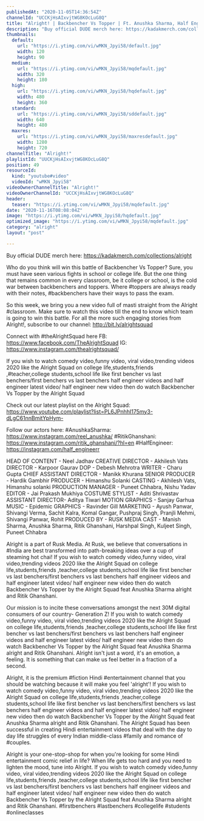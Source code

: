 ```yaml
---
publishedAt: "2020-11-05T14:36:54Z"
channelId: "UCCKjHsAIxvjtWG8KOcLuG8Q"
title: "Alright! | Backbencher Vs Topper | Ft. Anushka Sharma, Half Engineer & Ritik Ghanshani"
description: "Buy official DUDE merch here: https://kadakmerch.com/collections/alright\n\nWho do you think will win this battle of Backbencher Vs Topper? Sure, you must have seen various fights in school or college life. But the one thing that remains common in every classroom, be it college or school, is the cold war between backbenchers and toppers. Where #toppers are always ready with their notes, #backbenchers have their ways to pass the exam. \n\nSo this week, we bring you a new video full of masti straight from the Alright #classroom. Make sure to watch this video till the end to know which team is going to win this battle. For all the more such engaging stories from Alright!, subscribe to our channel: http://bit.ly/alrightsquad\n\nConnect with #theAlrightSquad here\nFB: https://www.facebook.com/TheAlrightSquad\nIG: https://www.instagram.com/thealrightsquad/\n\nIf you wish to watch comedy video,funny video, viral video,trending videos 2020 like the Alright Squad on college life,students,friends ,#teacher,college students,school life like first bencher vs last benchers/first benchers vs last benchers half engineer videos and half engineer latest video/ half engineer new video then do watch Backbencher Vs Topper by the Alright Squad \n\nCheck out our latest playlist on the Alright Squad: https://www.youtube.com/playlist?list=PL6JPnhhI175my3-dLgC61nnBmitYpHym-\n\nFollow our actors here:\n#AnushkaSharma: https://www.instagram.com/reel_anushka/\n#RitikGhanshani: https://www.instagram.com/ritik_ghanshani/?hl=en\n#HalfEngineer: https://instagram.com/half_engineerr \n\nHEAD OF CONTENT - Neel Jadhav\nCREATIVE DIRECTOR - Akhilesh Vats\nDIRECTOR - Karpoor Gaurav\nDOP - Debesh Mehrotra\nWRITER - Charu Gupta\nCHIEF ASSISTANT DIRECTOR - Manikk Khurana\nSENIOR PRODUCER - Hardik Gambhir\nPRODUCER - Himanshu Solanki\nCASTING - Akhilesh Vats, Himanshu solanki\nPRODUCTION MANAGER - Puneet Chhabra, Nishu Yadav\nEDITOR - Jai Prakash Mukhiya\nCOSTUME STYLIST - Aditi Shrivastav\nASSISTANT DIRECTOR- Aditya Tiwari\nMOTION GRAPHICS - Sanjay Garhua\nMUSIC - Epidemic\nGRAPHICS - Ravinder Gill\nMARKETING - Ayush Panwar, Shivangi Verma, Sachit Kalra, Komal Gangar, Pushpraj Singh, Pranjli Mehmi,\nShivangi Panwar, Rohit\nPRODUCED BY - RUSK MEDIA\nCAST - Manish Sharma, Anushka Sharma, Ritik Ghanshani, Harshpal Singh, Kuljeet Singh, Puneet\nChhabra\r\n\nAlright is a part of Rusk Media. At Rusk, we believe that conversations in #India are best transformed into path-breaking ideas over a cup of steaming hot chai! If you wish to watch comedy video,funny video, viral video,trending videos 2020 like the Alright Squad on college life,students,friends ,teacher,college students,school life like first bencher vs last benchers/first benchers vs last benchers half engineer videos and half engineer latest video/ half engineer new video then do watch Backbencher Vs Topper by the Alright Squad feat Anushka Sharma alright and Ritik Ghanshani. \n\nOur mission is to incite these conversations amongst the next 30M digital consumers of our country- Generation Z! If you wish to watch comedy video,funny video, viral video,trending videos 2020 like the Alright Squad on college life,students,friends ,teacher,college students,school life like first bencher vs last benchers/first benchers vs last benchers half engineer videos and half engineer latest video/ half engineer new video then do watch Backbencher Vs Topper by the Alright Squad feat Anushka Sharma alright and Ritik Ghanshani. Alright isn't just a word, it's an emotion, a feeling. It is something that can make us feel better in a fraction of a second.\n\nAlright, it is the premium #fiction Hindi #entertainment channel that you should be watching because it will make you feel 'alright'! If you wish to watch comedy video,funny video, viral video,trending videos 2020 like the Alright Squad on college life,students,friends ,teacher,college students,school life like first bencher vs last benchers/first benchers vs last benchers half engineer videos and half engineer latest video/ half engineer new video then do watch Backbencher Vs Topper by the Alright Squad feat Anushka Sharma alright and Ritik Ghanshani. The Alright Squad has been successful in creating Hindi entertainment videos that deal with the day to day life struggles of every Indian middle-class #family and romance of #couples.\n\nAlright is your one-stop-shop for when you're looking for some Hindi entertainment comic relief in life? When life gets too hard and you need to lighten the mood, tune into Alright. If you wish to watch comedy video,funny video, viral video,trending videos 2020 like the Alright Squad on college life,students,friends ,teacher,college students,school life like first bencher vs last benchers/first benchers vs last benchers half engineer videos and half engineer latest video/ half engineer new video then do watch Backbencher Vs Topper by the Alright Squad feat Anushka Sharma alright and Ritik Ghanshani. #firstbenchers #lastbenchers #collegelife #students #onlineclasses"
thumbnails:
  default:
    url: "https://i.ytimg.com/vi/wMKN_Jpyi58/default.jpg"
    width: 120
    height: 90
  medium:
    url: "https://i.ytimg.com/vi/wMKN_Jpyi58/mqdefault.jpg"
    width: 320
    height: 180
  high:
    url: "https://i.ytimg.com/vi/wMKN_Jpyi58/hqdefault.jpg"
    width: 480
    height: 360
  standard:
    url: "https://i.ytimg.com/vi/wMKN_Jpyi58/sddefault.jpg"
    width: 640
    height: 480
  maxres:
    url: "https://i.ytimg.com/vi/wMKN_Jpyi58/maxresdefault.jpg"
    width: 1280
    height: 720
channelTitle: "Alright!"
playlistId: "UUCKjHsAIxvjtWG8KOcLuG8Q"
position: 49
resourceId:
  kind: "youtube#video"
  videoId: "wMKN_Jpyi58"
videoOwnerChannelTitle: "Alright!"
videoOwnerChannelId: "UCCKjHsAIxvjtWG8KOcLuG8Q"
header:
  teaser: "https://i.ytimg.com/vi/wMKN_Jpyi58/mqdefault.jpg"
date: "2020-11-16T08:08:04Z"
image: "https://i.ytimg.com/vi/wMKN_Jpyi58/hqdefault.jpg"
optimized_image: "https://i.ytimg.com/vi/wMKN_Jpyi58/mqdefault.jpg"
category: "alright"
layout: "post"

---
```

Buy official DUDE merch here: https://kadakmerch.com/collections/alright

Who do you think will win this battle of Backbencher Vs Topper? Sure, you must have seen various fights in school or college life. But the one thing that remains common in every classroom, be it college or school, is the cold war between backbenchers and toppers. Where #toppers are always ready with their notes, #backbenchers have their ways to pass the exam. 

So this week, we bring you a new video full of masti straight from the Alright #classroom. Make sure to watch this video till the end to know which team is going to win this battle. For all the more such engaging stories from Alright!, subscribe to our channel: http://bit.ly/alrightsquad

Connect with #theAlrightSquad here
FB: https://www.facebook.com/TheAlrightSquad
IG: https://www.instagram.com/thealrightsquad/

If you wish to watch comedy video,funny video, viral video,trending videos 2020 like the Alright Squad on college life,students,friends ,#teacher,college students,school life like first bencher vs last benchers/first benchers vs last benchers half engineer videos and half engineer latest video/ half engineer new video then do watch Backbencher Vs Topper by the Alright Squad 

Check out our latest playlist on the Alright Squad: https://www.youtube.com/playlist?list=PL6JPnhhI175my3-dLgC61nnBmitYpHym-

Follow our actors here:
#AnushkaSharma: https://www.instagram.com/reel_anushka/
#RitikGhanshani: https://www.instagram.com/ritik_ghanshani/?hl=en
#HalfEngineer: https://instagram.com/half_engineerr 

HEAD OF CONTENT - Neel Jadhav
CREATIVE DIRECTOR - Akhilesh Vats
DIRECTOR - Karpoor Gaurav
DOP - Debesh Mehrotra
WRITER - Charu Gupta
CHIEF ASSISTANT DIRECTOR - Manikk Khurana
SENIOR PRODUCER - Hardik Gambhir
PRODUCER - Himanshu Solanki
CASTING - Akhilesh Vats, Himanshu solanki
PRODUCTION MANAGER - Puneet Chhabra, Nishu Yadav
EDITOR - Jai Prakash Mukhiya
COSTUME STYLIST - Aditi Shrivastav
ASSISTANT DIRECTOR- Aditya Tiwari
MOTION GRAPHICS - Sanjay Garhua
MUSIC - Epidemic
GRAPHICS - Ravinder Gill
MARKETING - Ayush Panwar, Shivangi Verma, Sachit Kalra, Komal Gangar, Pushpraj Singh, Pranjli Mehmi,
Shivangi Panwar, Rohit
PRODUCED BY - RUSK MEDIA
CAST - Manish Sharma, Anushka Sharma, Ritik Ghanshani, Harshpal Singh, Kuljeet Singh, Puneet
Chhabra

Alright is a part of Rusk Media. At Rusk, we believe that conversations in #India are best transformed into path-breaking ideas over a cup of steaming hot chai! If you wish to watch comedy video,funny video, viral video,trending videos 2020 like the Alright Squad on college life,students,friends ,teacher,college students,school life like first bencher vs last benchers/first benchers vs last benchers half engineer videos and half engineer latest video/ half engineer new video then do watch Backbencher Vs Topper by the Alright Squad feat Anushka Sharma alright and Ritik Ghanshani. 

Our mission is to incite these conversations amongst the next 30M digital consumers of our country- Generation Z! If you wish to watch comedy video,funny video, viral video,trending videos 2020 like the Alright Squad on college life,students,friends ,teacher,college students,school life like first bencher vs last benchers/first benchers vs last benchers half engineer videos and half engineer latest video/ half engineer new video then do watch Backbencher Vs Topper by the Alright Squad feat Anushka Sharma alright and Ritik Ghanshani. Alright isn't just a word, it's an emotion, a feeling. It is something that can make us feel better in a fraction of a second.

Alright, it is the premium #fiction Hindi #entertainment channel that you should be watching because it will make you feel 'alright'! If you wish to watch comedy video,funny video, viral video,trending videos 2020 like the Alright Squad on college life,students,friends ,teacher,college students,school life like first bencher vs last benchers/first benchers vs last benchers half engineer videos and half engineer latest video/ half engineer new video then do watch Backbencher Vs Topper by the Alright Squad feat Anushka Sharma alright and Ritik Ghanshani. The Alright Squad has been successful in creating Hindi entertainment videos that deal with the day to day life struggles of every Indian middle-class #family and romance of #couples.

Alright is your one-stop-shop for when you're looking for some Hindi entertainment comic relief in life? When life gets too hard and you need to lighten the mood, tune into Alright. If you wish to watch comedy video,funny video, viral video,trending videos 2020 like the Alright Squad on college life,students,friends ,teacher,college students,school life like first bencher vs last benchers/first benchers vs last benchers half engineer videos and half engineer latest video/ half engineer new video then do watch Backbencher Vs Topper by the Alright Squad feat Anushka Sharma alright and Ritik Ghanshani. #firstbenchers #lastbenchers #collegelife #students #onlineclasses